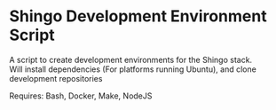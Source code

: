 # Shingo Development Environment Script

A script to create development environments for the Shingo stack.  
Will install dependencies (For platforms running Ubuntu), and 
clone development repositories

Requires: Bash, Docker, Make, NodeJS
